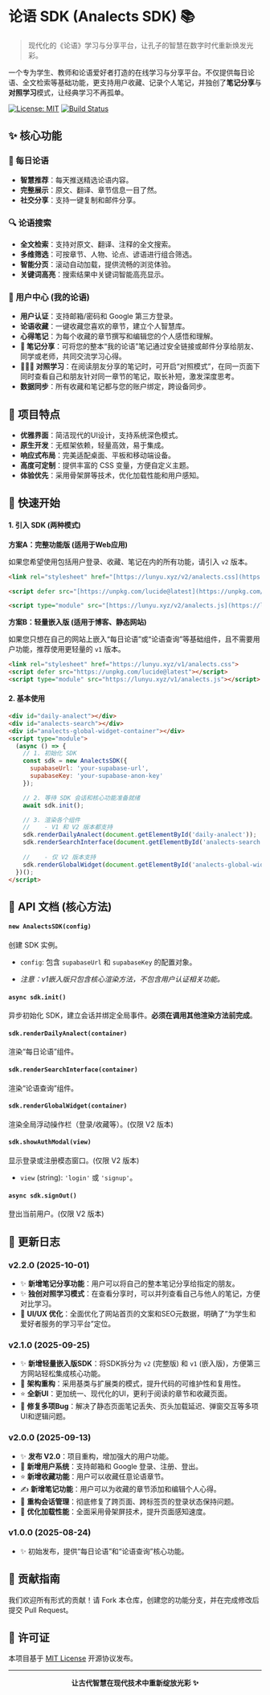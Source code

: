 # 论语 SDK (Analects SDK) 📚

> 现代化的《论语》学习与分享平台，让孔子的智慧在数字时代重新焕发光彩。

一个专为学生、教师和论语爱好者打造的在线学习与分享平台。不仅提供每日论语、全文检索等基础功能，更支持用户收藏、记录个人笔记，并独创了**笔记分享**与**对照学习**模式，让经典学习不再孤单。

[![License: MIT](https://img.shields.io/badge/License-MIT-yellow.svg)](https://opensource.org/licenses/MIT)
[![Build Status](https://img.shields.io/badge/build-passing-brightgreen.svg)](https://github.com/litouch/Analects)
## ✨ 核心功能

### 📅 每日论语
- **智慧推荐**：每天推送精选论语内容。
- **完整展示**：原文、翻译、章节信息一目了然。
- **社交分享**：支持一键复制和邮件分享。

### 🔍 论语搜索
- **全文检索**：支持对原文、翻译、注释的全文搜索。
- **多维筛选**：可按章节、人物、论点、谚语进行组合筛选。
- **智能分页**：滚动自动加载，提供流畅的浏览体验。
- **关键词高亮**：搜索结果中关键词智能高亮显示。

### 👤 用户中心 (我的论语)
- **用户认证**：支持邮箱/密码和 Google 第三方登录。
- **论语收藏**：一键收藏您喜欢的章节，建立个人智慧库。
- **心得笔记**：为每个收藏的章节撰写和编辑您的个人感悟和理解。
- **🤝 笔记分享**：可将您的整本“我的论语”笔记通过安全链接或邮件分享给朋友、同学或老师，共同交流学习心得。
- **🧑‍🤝‍🧑 对照学习**：在阅读朋友分享的笔记时，可开启“对照模式”，在同一页面下同时查看自己和朋友针对同一章节的笔记，取长补短，激发深度思考。
- **数据同步**：所有收藏和笔记都与您的账户绑定，跨设备同步。

## 🌟 项目特点

- **优雅界面**：简洁现代的UI设计，支持系统深色模式。
- **原生开发**：无框架依赖，轻量高效，易于集成。
- **响应式布局**：完美适配桌面、平板和移动端设备。
- **高度可定制**：提供丰富的 CSS 变量，方便自定义主题。
- **体验优先**：采用骨架屏等技术，优化加载性能和用户感知。


## 🚀 快速开始

#### 1. 引入 SDK (两种模式)

**方案A：完整功能版 (适用于Web应用)**

如果您希望使用包括用户登录、收藏、笔记在内的所有功能，请引入 `v2` 版本。

```html
<link rel="stylesheet" href="[https://lunyu.xyz/v2/analects.css](https://lunyu.xyz/v2/analects.css)">

<script defer src="[https://unpkg.com/lucide@latest](https://unpkg.com/lucide@latest)"></script>

<script type="module" src="[https://lunyu.xyz/v2/analects.js](https://lunyu.xyz/v2/analects.js)"></script>
```
**方案B：轻量嵌入版 (适用于博客、静态网站)**

如果您只想在自己的网站上嵌入“每日论语”或“论语查询”等基础组件，且不需要用户功能，推荐使用更轻量的 `v1` 版本。

```html
<link rel="stylesheet" href="https://lunyu.xyz/v1/analects.css">
<script defer src="https://unpkg.com/lucide@latest"></script>
<script type="module" src="https://lunyu.xyz/v1/analects.js"></script>
```
#### 2. 基本使用
```html
<div id="daily-analect"></div>
<div id="analects-search"></div>
<div id="analects-global-widget-container"></div>
<script type="module">
  (async () => {
    // 1. 初始化 SDK
    const sdk = new AnalectsSDK({
      supabaseUrl: 'your-supabase-url',
      supabaseKey: 'your-supabase-anon-key'
    });

    // 2. 等待 SDK 会话和核心功能准备就绪
    await sdk.init();

    // 3. 渲染各个组件
    //    - V1 和 V2 版本都支持
    sdk.renderDailyAnalect(document.getElementById('daily-analect'));
    sdk.renderSearchInterface(document.getElementById('analects-search'));
    
    //    - 仅 V2 版本支持
    sdk.renderGlobalWidget(document.getElementById('analects-global-widget-container'));
  })();
</script> 
```

## 📖 API 文档 (核心方法)

#### `new AnalectsSDK(config)`
创建 SDK 实例。

- `config`: 包含 `supabaseUrl` 和 `supabaseKey` 的配置对象。


- *注意：v1嵌入版只包含核心渲染方法，不包含用户认证相关功能。*

#### `async sdk.init()`
异步初始化 SDK，建立会话并绑定全局事件。**必须在调用其他渲染方法前完成**。

#### `sdk.renderDailyAnalect(container)`
渲染“每日论语”组件。

#### `sdk.renderSearchInterface(container)`
渲染“论语查询”组件。

#### `sdk.renderGlobalWidget(container)`
渲染全局浮动操作栏（登录/收藏等）。(仅限 V2 版本)

#### `sdk.showAuthModal(view)`
显示登录或注册模态窗口。(仅限 V2 版本)

- `view` (string): `'login'` 或 `'signup'`。

#### `async sdk.signOut()`
登出当前用户。(仅限 V2 版本)

## 📝 更新日志

### v2.2.0 (2025-10-01)
- ✨ **新增笔记分享功能**：用户可以将自己的整本笔记分享给指定的朋友。
- ✨ **独创对照学习模式**：在查看分享时，可以并列查看自己与他人的笔记，方便对比学习。
- 💄 **UI/UX 优化**：全面优化了网站首页的文案和SEO元数据，明确了“为学生和爱好者服务的学习平台”定位。

### v2.1.0 (2025-09-25)
- ✨ **新增轻量嵌入版SDK**：将SDK拆分为 `v2` (完整版) 和 `v1` (嵌入版)，方便第三方网站轻松集成核心功能。
- 🔧 **架构重构**：采用基类与扩展类的模式，提升代码的可维护性和复用性。
- ⭐ **全新UI**：更加统一、现代化的UI，更利于阅读的章节和收藏页面。
- 🐞 **修复多项Bug**：解决了静态页面笔记丢失、页头加载延迟、弹窗交互等多项UI和逻辑问题。

### v2.0.0 (2025-09-13)
- ✨ **发布 V2.0**：项目重构，增加强大的用户功能。
- 👤 **新增用户系统**：支持邮箱和 Google 登录、注册、登出。
- ⭐ **新增收藏功能**：用户可以收藏任意论语章节。
- ✍️ **新增笔记功能**：用户可以为收藏的章节添加和编辑个人心得。
- 🔧 **重构会话管理**：彻底修复了跨页面、跨标签页的登录状态保持问题。
- 🚀 **优化加载性能**：全面采用骨架屏技术，提升页面感知速度。

### v1.0.0 (2025-08-24)
- ✨ 初始发布，提供“每日论语”和“论语查询”核心功能。

## 🤝 贡献指南

我们欢迎所有形式的贡献！请 Fork 本仓库，创建您的功能分支，并在完成修改后提交 Pull Request。

## 📄 许可证

本项目基于 [MIT License](LICENSE) 开源协议发布。

---

<p align="center">
  <strong>让古代智慧在现代技术中重新绽放光彩 ✨</strong>
</p>
